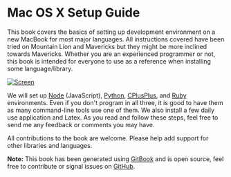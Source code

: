 Mac OS X Setup Guide
====================

This book covers the basics of setting up development environment on a new MacBook for most major languages. All instructions covered have been tried on  Mountain Lion and Mavericks but they might be more inclined towards Mavericks. Whether you are an experienced programmer or not, this book is intended for everyone to use as a reference when installing some language/library.

[![Screen](https://raw.githubusercontent.com/sb2nov/mac-setup/master/assets/intro.jpeg)](https://raw.githubusercontent.com/sb2nov/mac-setup/master/assets/intro.jpeg)

We will set up [Node](http://nodejs.org/) (JavaScript), [Python](http://www.python.org/), [CPlusPlus](http://www.cplusplus.com/), and [Ruby](http://www.ruby-lang.org/) environments. Even if you don't program in all three, it is good to have them as many command-line tools use one of them. We also install a few daily use application and Latex. As you read and follow these steps, feel free to send me any feedback or comments you may have.

All contributions to the book are welcome. Please help add support for other libraries and languages.

**Note:** This book has been generated using [GitBook](http://www.gitbook.io) and is open source, feel free to contribute or signal issues on [GitHub](https://github.com/sb2nob/mac-setup).

